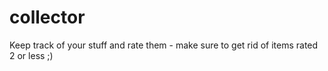 # collector
Keep track of your stuff and rate them - make sure to get rid of items rated 2 or less ;)
